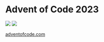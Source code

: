# Advent of Code 2023

![](https://img.shields.io/badge/stars%20⭐-31-yellow)
![](https://img.shields.io/badge/days%20completed-15-red)

[adventofcode.com](https://adventofcode.com/2023)